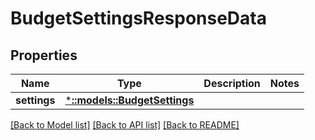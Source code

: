 # BudgetSettingsResponseData

## Properties

Name | Type | Description | Notes
------------ | ------------- | ------------- | -------------
**settings** | [***::models::BudgetSettings**](BudgetSettings.md) |  | 

[[Back to Model list]](../README.md#documentation-for-models) [[Back to API list]](../README.md#documentation-for-api-endpoints) [[Back to README]](../README.md)


